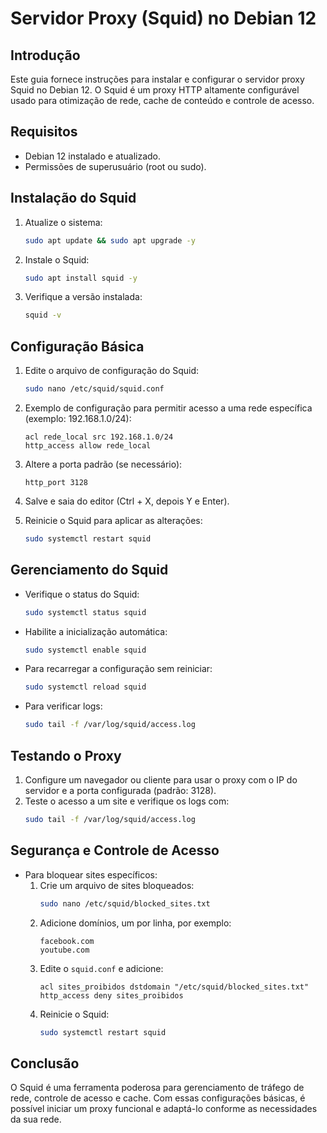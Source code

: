 # Servidor Proxy (Squid) no Debian 12

## Introdução
Este guia fornece instruções para instalar e configurar o servidor proxy Squid no Debian 12. O Squid é um proxy HTTP altamente configurável usado para otimização de rede, cache de conteúdo e controle de acesso.

## Requisitos
- Debian 12 instalado e atualizado.
- Permissões de superusuário (root ou sudo).

## Instalação do Squid
1. Atualize o sistema:
   ```bash
   sudo apt update && sudo apt upgrade -y
   ```

2. Instale o Squid:
   ```bash
   sudo apt install squid -y
   ```

3. Verifique a versão instalada:
   ```bash
   squid -v
   ```

## Configuração Básica
1. Edite o arquivo de configuração do Squid:
   ```bash
   sudo nano /etc/squid/squid.conf
   ```

2. Exemplo de configuração para permitir acesso a uma rede específica (exemplo: 192.168.1.0/24):
   ```
   acl rede_local src 192.168.1.0/24
   http_access allow rede_local
   ```

3. Altere a porta padrão (se necessário):
   ```
   http_port 3128
   ```

4. Salve e saia do editor (Ctrl + X, depois Y e Enter).

5. Reinicie o Squid para aplicar as alterações:
   ```bash
   sudo systemctl restart squid
   ```

## Gerenciamento do Squid
- Verifique o status do Squid:
  ```bash
  sudo systemctl status squid
  ```
- Habilite a inicialização automática:
  ```bash
  sudo systemctl enable squid
  ```
- Para recarregar a configuração sem reiniciar:
  ```bash
  sudo systemctl reload squid
  ```
- Para verificar logs:
  ```bash
  sudo tail -f /var/log/squid/access.log
  ```

## Testando o Proxy
1. Configure um navegador ou cliente para usar o proxy com o IP do servidor e a porta configurada (padrão: 3128).
2. Teste o acesso a um site e verifique os logs com:
   ```bash
   sudo tail -f /var/log/squid/access.log
   ```

## Segurança e Controle de Acesso
- Para bloquear sites específicos:
  1. Crie um arquivo de sites bloqueados:
     ```bash
     sudo nano /etc/squid/blocked_sites.txt
     ```
  2. Adicione domínios, um por linha, por exemplo:
     ```
     facebook.com
     youtube.com
     ```
  3. Edite o `squid.conf` e adicione:
     ```
     acl sites_proibidos dstdomain "/etc/squid/blocked_sites.txt"
     http_access deny sites_proibidos
     ```
  4. Reinicie o Squid:
     ```bash
     sudo systemctl restart squid
     ```

## Conclusão
O Squid é uma ferramenta poderosa para gerenciamento de tráfego de rede, controle de acesso e cache. Com essas configurações básicas, é possível iniciar um proxy funcional e adaptá-lo conforme as necessidades da sua rede.


